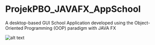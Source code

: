 # ProjekPBO_JAVAFX_AppSchool
A desktop-based GUI School Application developed using the Object-Oriented Programming (OOP) paradigm with JAVA FX



![alt text](https://github.com/T0MM11Y/ProjekPBO_JAVAFX_AppSchool/blob/main/Dokumentasi_SchoolAppPBO/CRUDGuru.png?raw=true)
